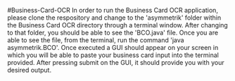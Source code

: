 #Business-Card-OCR
In order to run the Business Card OCR application, please clone the respository and change to the 'asymmetrik' folder within the Business Card OCR directory through a terminal window. After changing to that folder, you should be able to see the 'BCO.java' file. Once you are able to see the file, from the terminal, run the command 'java asymmetrik.BCO'. Once executed a GUI should appear on your screen in which you will be able to paste your business card input into the terminal provided. After pressing submit on the GUI, it should provide you with your desired output.
